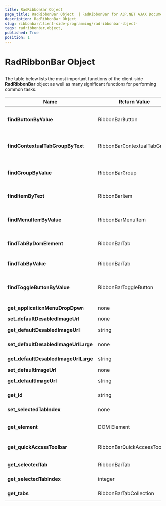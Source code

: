 ```yaml
---
title: RadRibbonBar Object 
page_title: RadRibbonBar Object  | RadRibbonBar for ASP.NET AJAX Documentation
description: RadRibbonBar Object 
slug: ribbonbar/client-side-programming/radribbonbar-object-
tags: radribbonbar,object,
published: True
position: 1
---
```


# RadRibbonBar Object 



## 

The table below lists the most important functions of the client-side **RadRibbonBar** object as well as many significant functions for performing common tasks.


| Name | Return Value | Type | Description |
| ------ | ------ | ------ | ------ |
| **findButtonByValue** |RibbonBarButton|string|Returns the first **RibbonBarButton** object whose **Value** property is equal to the passed parameter.|
| **findContextualTabGroupByText** |RibbonBarContextualTabGroup|string|Returns the first **RibbonBarContextualTabGroup** object whose **Text** property is equal to the passed parameter.|
| **findGroupByValue** |RibbonBarGroup|string|Returns the first **RibbonBarGroup** object whose **Value** property is equal to the passed parameter.|
| **findItemByText** |RibbonBarItem|string|Returns the first **RibbonBarItem** object whose **Text** property is equal to the passed argument|
| **findMenuItemByValue** |RibbonBarMenuItem|string|Returns the first **RibbonBarMenuItem** object whose **Value** property is equal to the passed parameter.|
| **findTabByDomElement** |RibbonBarTab|none|Returns the **RadRibbonBar** object associated with the passed **DOM element** .|
| **findTabByValue** |RibbonBarTab|string|Returns the first **RibbonBarTab** object whose **Value** property is equal to the passed parameter.|
| **findToggleButtonByValue** |RibbonBarToggleButton|string|Returns the first **RibbonBarToggleButton** object whose **Value** property is equal to the passed parameter.|
| **get_applicationMenuDropDpwn** |none|none|Returns the **ApplicationMenu** dropdown object.|
| **set_defaultDesabledImageUrl** |none|string|Sets the default disabled image.|
| **get_defaultDesabledImageUrl** |string|none|Returns the url of the default disabled image.|
| **set_defaultDesabledImageUrlLarge** |none|string|Sets the default disabled large image.|
| **get_defaultDesabledImageUrlLarge** |string|none|Returns the url of the default disabled large image.|
| **set_defaultImageUrl** |none|string|Sets the default image.|
| **get_defaultImageUrl** |string|none|Returns the url of the default image.|
| **get_id** |string|none|Returns the **id** of the RadRibbonBar object.|
| **set_selectedTabIndex** |none|integer|Sets the selected tab by its index.|
| **get_element** |DOM Element|none|Returns the outmost DOM element container of **RadRibbonBar** .|
| **get_quickAccessToolbar** |RibbonBarQuickAccessToolbar|none|Returns the **RibbonBarQuickAccessToolbar** object.|
| **get_selectedTab** |RibbonBarTab|none|Returns the object of the selected tab.|
| **get_selectedTabIndex** |integer|none|Returns the index of the selected tab.|
| **get_tabs** |RibbonBarTabCollection|none|Returns the collection of all Tabs.|
